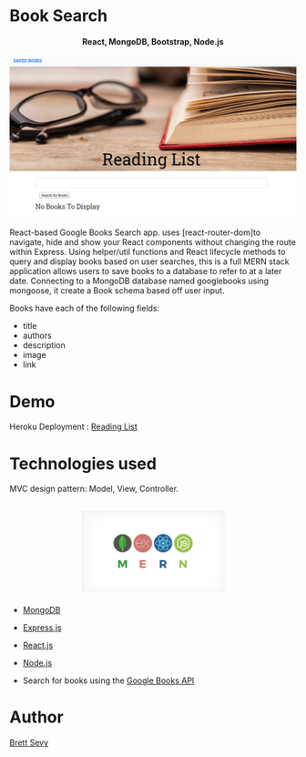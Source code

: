 # Book Search
<h4 align="center">React, MongoDB, Bootstrap, Node.js</h4>

![Reading List](assets/googlebooks.png)

React-based Google Books Search app. uses [react-router-dom]to navigate, hide and show your React components without changing the route within Express. Using helper/util functions and React lifecycle methods to query and display books based on user searches, this is a full MERN stack application allows users to save books to a database to refer to at a later date. Connecting to a MongoDB database named googlebooks using mongoose, it create a Book schema based off user input. 

Books have each of the following fields:
- title
- authors 
- description 
- image 
- link 


# Demo

Heroku Deployment : [Reading List](https://limitless-woodland-99715.herokuapp.com/)

# Technologies used

MVC design pattern: Model, View, Controller.

<h2 align="center">
<img alt="mern" src="assets/mern.png" width="50%">
</h2>

- [MongoDB](mongodb.com)
- [Express.js](https://expressjs.com)
- [React.js](https://reactjs.org/)
- [Node.js](https://nodejs.org/en/)


- Search for books using the [Google Books API](https://developers.google.com/books/)

# Author

[Brett Sevy](https://github.com/BrettSevy)


